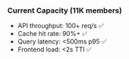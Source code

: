 ### Current Capacity (11K members)

- API throughput: 100+ req/s ✅
- Cache hit rate: 90%+ ✅
- Query latency: <500ms p95 ✅
- Frontend load: <2s TTI ✅
